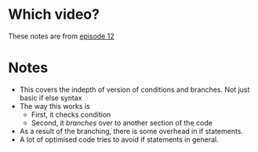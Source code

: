 # Which video?

These notes are from [episode 12](https://www.youtube.com/watch?v=3tIqpEmWMLI&list=PLlrATfBNZ98dudnM48yfGUldqGD0S4FFb&index=12)

# Notes
- This covers the indepth of version of conditions and branches. Not just basic if else syntax
- The way this works is
  - First, it checks condition
  - Second, it *branches* over to another section of the code
- As a result of the branching, there is some overhead in if statements.
- A lot of optimised code tries to avoid if statements in general.